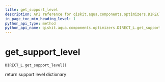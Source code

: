 ```yaml
---
title: get_support_level
description: API reference for qiskit.aqua.components.optimizers.DIRECT_L.get_support_level
in_page_toc_min_heading_level: 1
python_api_type: method
python_api_name: qiskit.aqua.components.optimizers.DIRECT_L.get_support_level
---
```


# get\_support\_level

<span id="qiskit.aqua.components.optimizers.DIRECT_L.get_support_level" />

`DIRECT_L.get_support_level()`

return support level dictionary


